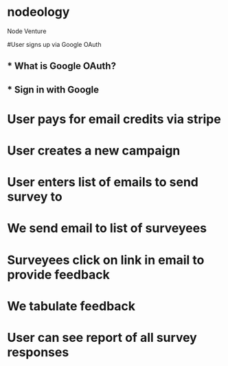# nodeology
Node Venture

#User signs up via Google OAuth
 ##   * What is Google OAuth?
   ## * Sign in with Google


# User pays for email credits via stripe
# User creates a new campaign
# User enters list of emails to send survey to
# We send email to list of surveyees
# Surveyees click on link in email to provide feedback
# We tabulate feedback
# User can see report of all survey responses
